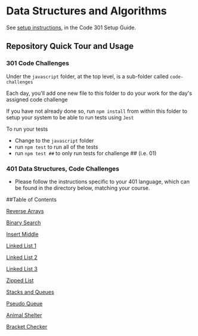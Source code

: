 # Data Structures and Algorithms

See [setup instructions](https://codefellows.github.io/setup-guide/code-301/3-code-challenges), in the Code 301 Setup Guide.

## Repository Quick Tour and Usage

### 301 Code Challenges

Under the `javascript` folder, at the top level, is a sub-folder called `code-challenges`

Each day, you'll add one new file to this folder to do your work for the day's assigned code challenge

If you have not already done so, run `npm install` from within this folder to setup your system to be able to run tests using `Jest`

To run your tests

- Change to the `javascript` folder
- run `npm test` to run all of the tests
- run `npm test ##` to only run tests for challenge ## (i.e. 01)

### 401 Data Structures, Code Challenges

- Please follow the instructions specific to your 401 language, which can be found in the directory below, matching your course.

##Table of Contents

[Reverse Arrays](https://github.com/Mehtab228/data-structures-and-algorithms/tree/main/array-reverse)

[Binary Search](https://github.com/Mehtab228/data-structures-and-algorithms/tree/main/binarySearch)

[Insert Middle](https://github.com/Mehtab228/data-structures-and-algorithms/tree/main/insert-middle)

[Linked List 1](https://github.com/Mehtab228/data-structures-and-algorithms/blob/main/java/datastructures/lib/src/main/java/datastructures/linkedlist/LinkedList.java)

[Linked List 2](https://github.com/Mehtab228/data-structures-and-algorithms/blob/main/java/datastructures/lib/src/main/java/datastructures/linkedlist/LinkedList.java)

[Linked List 3](https://github.com/Mehtab228/data-structures-and-algorithms/blob/main/java/datastructures/README.md)

[Zipped List](https://github.com/Mehtab228/data-structures-and-algorithms/blob/main/java/datastructures/ZippedList.md)

[Stacks and Queues](https://github.com/Mehtab228/data-structures-and-algorithms/tree/main/java/datastructures/lib/src/main/java/datastructures/StackandQueue)

[Pseudo Queue](https://github.com/Mehtab228/data-structures-and-algorithms/blob/main/java/datastructures/PseudoQueue.md)

[Animal Shelter](https://github.com/Mehtab228/data-structures-and-algorithms/blob/main/java/datastructures/AnimalShelter.md)

[Bracket Checker](https://github.com/Mehtab228/data-structures-and-algorithms/blob/main/java/datastructures/Bracket.md)

